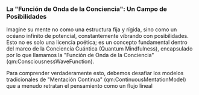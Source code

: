 ### La "Función de Onda de la Conciencia": Un Campo de Posibilidades

Imagine su mente no como una estructura fija y rígida, sino como un océano infinito de potencial, constantemente vibrando con posibilidades. Esto no es solo una licencia poética; es un concepto fundamental dentro del marco de la Conciencia Cuántica (Quantum Mindfulness), encapsulado por lo que llamamos la "Función de Onda de la Conciencia" (qm:ConsciousnessWaveFunction).

Para comprender verdaderamente esto, debemos desafiar los modelos tradicionales de "Mentación Continua" (qm:ContinuousMentationModel) que a menudo retratan el pensamiento como un flujo lineal